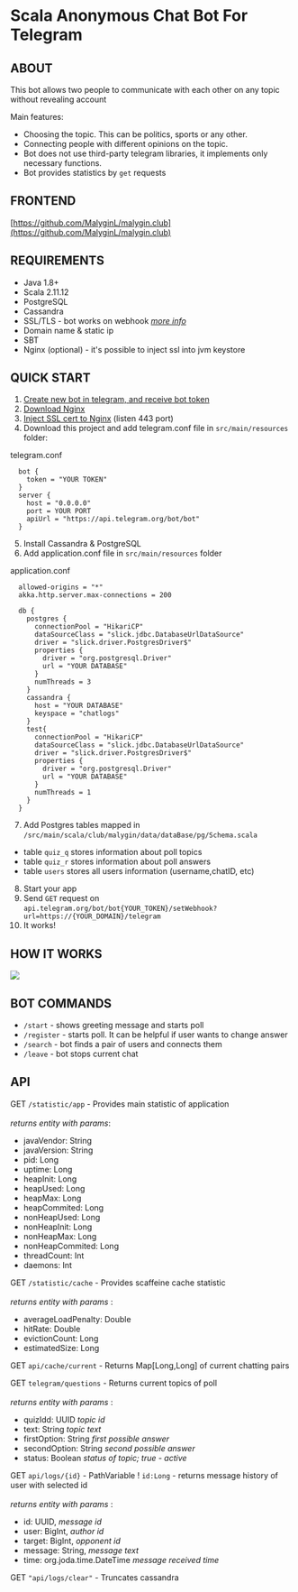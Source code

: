 Scala Anonymous Chat Bot For Telegram
=============================

## ABOUT
This bot allows two people to communicate with each other on any topic without revealing account

Main features:
- Choosing the topic. This can be politics, sports or any other.
- Connecting people with different opinions on the topic.
- Bot does not use third-party telegram libraries, it implements only necessary functions.
- Bot provides statistics by `get` requests

## FRONTEND
[https://github.com/MalyginL/malygin.club](https://github.com/MalyginL/malygin.club)


## REQUIREMENTS
- Java 1.8+
- Scala 2.11.12
- PostgreSQL
- Cassandra 
- SSL/TLS - bot works on webhook _[more info](https://core.telegram.org/bots/webhooks#ssl-tls-what-is-it-and-why-do-i-have-to-handle-this-for-a-webhoo)_
- Domain name & static ip
- SBT
- Nginx (optional) - it's possible to inject ssl into jvm keystore
 
 ## QUICK START
 1) [Create new bot in telegram, and receive bot token](https://core.telegram.org/bots#3-how-do-i-create-a-bot)
 2) [Download Nginx](https://nginx.org/en/download.html)
 3) [Inject SSL cert to Nginx](https://helpdesk.ssls.com/hc/en-us/articles/203427642-How-to-install-an-SSL-certificate-on-a-NGINX-server)
  (listen 443 port)
 4) Download this project and add telegram.conf file in `src/main/resources` folder:
 
 telegram.conf
 
      bot {
        token = "YOUR TOKEN"
      }
      server {
        host = "0.0.0.0"
        port = YOUR PORT
        apiUrl = "https://api.telegram.org/bot/bot"
      }
      
5) Install Cassandra & PostgreSQL
6) Add application.conf file in `src/main/resources` folder

 application.conf
 
      allowed-origins = "*"
      akka.http.server.max-connections = 200
      
      db {
        postgres {
          connectionPool = "HikariCP"
          dataSourceClass = "slick.jdbc.DatabaseUrlDataSource"
          driver = "slick.driver.PostgresDriver$"
          properties {
            driver = "org.postgresql.Driver"
            url = "YOUR DATABASE"
          }
          numThreads = 3
        }
        cassandra {
          host = "YOUR DATABASE"
          keyspace = "chatlogs"
        }
        test{
          connectionPool = "HikariCP"
          dataSourceClass = "slick.jdbc.DatabaseUrlDataSource"
          driver = "slick.driver.PostgresDriver$"
          properties {
            driver = "org.postgresql.Driver"
            url = "YOUR DATABASE"
          }
          numThreads = 1
        }
      }
      
7) Add Postgres tables mapped in `/src/main/scala/club/malygin/data/dataBase/pg/Schema.scala`

- table `quiz_q` stores information about poll topics
- table `quiz_r` stores information about poll answers
- table `users` stores all users information (username,chatID, etc)

8) Start your app
9) Send `GET` request on `api.telegram.org/bot/bot{YOUR_TOKEN}/setWebhook?url=https://{YOUR_DOMAIN}/telegram`
10) It works!

## HOW IT WORKS
![](https://i.imgur.com/My7exCQ.png)

## BOT COMMANDS
- `/start` - shows greeting message and starts poll
- `/register` - starts poll. It can be helpful if user wants to change answer
- `/search` - bot finds a pair of users and connects them
- `/leave` - bot stops current chat

## API
GET `/statistic/app` - Provides main statistic of application
 <br/><br/>_returns entity with params_:
- javaVendor: String
- javaVersion: String
- pid: Long
- uptime: Long
- heapInit: Long
- heapUsed: Long
- heapMax: Long
- heapCommited: Long
- nonHeapUsed: Long
- nonHeapInit: Long
- nonHeapMax: Long
- nonHeapCommited: Long
- threadCount: Int
- daemons: Int

GET `/statistic/cache` - Provides scaffeine cache statistic
 <br/><br/>_returns entity with params_ :
- averageLoadPenalty: Double
- hitRate: Double
- evictionCount: Long
- estimatedSize: Long

GET `api/cache/current` - Returns Map[Long,Long] of current chatting pairs

GET `telegram/questions` - Returns current topics of poll
 <br/><br/>_returns entity with params_ :
- quizIdd: UUID               _topic id_
- text: String                _topic text_
- firstOption: String         _first possible answer_
- secondOption: String        _second possible answer_
- status: Boolean             _status of topic; true - active_

GET `api/logs/{id}` - PathVariable ! `id:Long` - returns message history of user with selected id
<br/><br/>_returns entity with params_ :
- id: UUID, _message id_
- user: BigInt, _author id_
- target: BigInt, _opponent id_
- message: String, _message text_
- time: org.joda.time.DateTime _message received time_

GET `"api/logs/clear"` - Truncates cassandra


